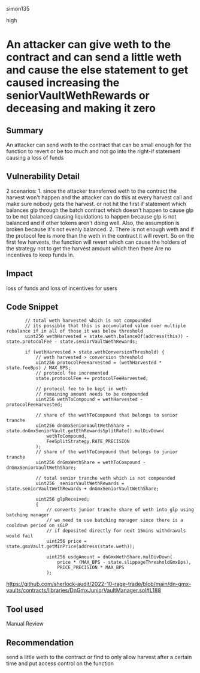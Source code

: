 simon135

high

# An attacker  can give  weth to the contract and can send a little weth and cause  the else statement to get caused increasing the  seniorVaultWethRewards or deceasing and making it zero

## Summary
An attacker can send weth to the contract that can be small enough for the function to revert or be too much and not go into the right-if statement causing a loss of funds 
## Vulnerability Detail
2 scenarios:
1.
since the attacker transferred weth to the contract the harvest won't happen and the attacker can do this at every harvest call and make sure nobody gets the harvest.
or not hit the first if statement which balances glp through the batch contract which doesn't happen to cause glp to be not balanced causing liquidations to happen because glp is not balanced and if other tokens aren't doing well. Also, the assumption is broken because it's not evenly balanced.
2. There is not enough weth and if the protocol fee is more than the weth in the contract it will revert. So on the first few harvests, the function will revert which can cause the holders of the strategy not to get the harvest amount which then there Are no incentives to keep funds in.
## Impact
loss of funds and  loss of incentives for users
## Code Snippet
 ```solidity 
        // total weth harvested which is not compounded
        // its possible that this is accumulated value over multiple rebalance if in all of those it was below threshold
        uint256 wethHarvested = state.weth.balanceOf(address(this)) - state.protocolFee - state.seniorVaultWethRewards;

        if (wethHarvested > state.wethConversionThreshold) {
            // weth harvested > conversion threshold
            uint256 protocolFeeHarvested = (wethHarvested * state.feeBps) / MAX_BPS;
            // protocol fee incremented
            state.protocolFee += protocolFeeHarvested;

            // protocol fee to be kept in weth
            // remaining amount needs to be compounded
            uint256 wethToCompound = wethHarvested - protocolFeeHarvested;

            // share of the wethToCompound that belongs to senior tranche
            uint256 dnGmxSeniorVaultWethShare = state.dnGmxSeniorVault.getEthRewardsSplitRate().mulDivDown(
                wethToCompound,
                FeeSplitStrategy.RATE_PRECISION
            );
            // share of the wethToCompound that belongs to junior tranche
            uint256 dnGmxWethShare = wethToCompound - dnGmxSeniorVaultWethShare;

            // total senior tranche weth which is not compounded
            uint256 _seniorVaultWethRewards = state.seniorVaultWethRewards + dnGmxSeniorVaultWethShare;

            uint256 glpReceived;
            {
                // converts junior tranche share of weth into glp using batching manager
                // we need to use batching manager since there is a cooldown period on sGLP
                // if deposited directly for next 15mins withdrawals would fail
                uint256 price = state.gmxVault.getMinPrice(address(state.weth));

                uint256 usdgAmount = dnGmxWethShare.mulDivDown(
                    price * (MAX_BPS - state.slippageThresholdGmxBps),
                    PRICE_PRECISION * MAX_BPS
                );

```
https://github.com/sherlock-audit/2022-10-rage-trade/blob/main/dn-gmx-vaults/contracts/libraries/DnGmxJuniorVaultManager.sol#L188
## Tool used

Manual Review

## Recommendation
send a little weth to the contract or find  to only allow harvest after a certain time and  put access control on the function